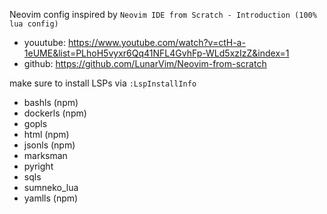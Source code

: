 Neovim config inspired by `Neovim IDE from Scratch - Introduction (100% lua config)`
- youutube: https://www.youtube.com/watch?v=ctH-a-1eUME&list=PLhoH5vyxr6Qq41NFL4GvhFp-WLd5xzIzZ&index=1
- github: https://github.com/LunarVim/Neovim-from-scratch

make sure to install LSPs via `:LspInstallInfo`
- bashls (npm)
- dockerls (npm)
- gopls
- html (npm)
- jsonls (npm)
- marksman
- pyright
- sqls
- sumneko_lua
- yamlls (npm)
